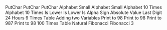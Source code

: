 PutChar
PutChar
PutChar
Alphabet Small
Alphabet Small
Alphabet 10 Times
Alphabet 10 Times
Is Lower
Is Lower
Is Alpha
Sign
Absolute Value
Last Digit
24 Hours
9 Times Table
Adding two Variables
Print to 98
Print to 98
Print to 987
Print to 98
100 Times Table
Natural
Fibonacci
Fibonacci 3

